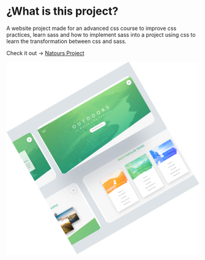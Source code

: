 # ¿What is this project?

A website project made for an advanced css course to improve css practices, learn sass and how to implement sass into a project using css to learn the transformation between css and sass. 

Check it out &#8594; [Natours Project](https://websiteproject-natours.netlify.app/)

![Website Showcase](https://github.com/iamatnuria/natours-project/blob/main/natours_showcase.png "Website Showcase")


